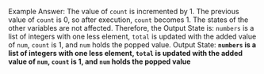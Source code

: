 Example Answer:
The value of `count` is incremented by 1. The previous value of `count` is 0, so after execution, `count` becomes 1. The states of the other variables are not affected. Therefore, the Output State is: `numbers` is a list of integers with one less element, `total` is updated with the added value of `num`, `count` is 1, and `num` holds the popped value.
Output State: **`numbers` is a list of integers with one less element, `total` is updated with the added value of `num`, `count` is 1, and `num` holds the popped value**